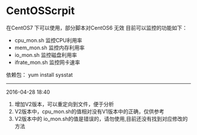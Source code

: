 # CentOSScrpit

在CentOS7 下可以使用，部分脚本对CentOS6 无效
目前可以监控的功能如下：
* cpu_mon.sh 监控CPU利用率
* mem_mon.sh 监控内存利用率
* io_mon.sh 监控磁盘利用率
* ifrate_mon.sh 监控网卡速率

依赖包：
yum install sysstat 

-----
2016-04-28 18:40

1. 增加V2版本，可以重定向到文件，便于分析    
2. V2版本中，cpu_mon.sh的值相对没有V1版本中的正确，仅供参考    
3. V2版本中的 io_mon.sh的值是错误的，请勿使用,目前还没有找到对应修改的方法    



